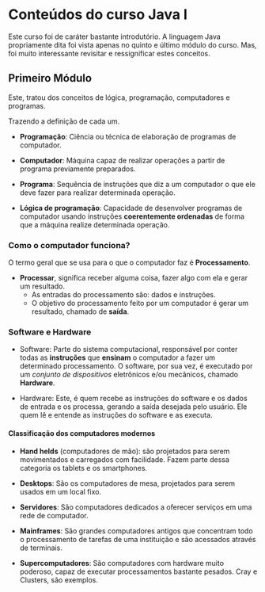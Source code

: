 # Conteúdos do curso Java I

Este curso foi de caráter bastante introdutório. A linguagem Java propriamente dita foi vista apenas no quinto e último módulo do curso.
Mas, foi muito interessante revisitar e ressignificar estes conceitos.

## Primeiro Módulo 
Este, tratou dos conceitos de lógica, programação, computadores e programas.

Trazendo a definição de cada um.

- **Programação**: Ciência ou técnica de elaboração de programas de computador.

- **Computador**: Máquina capaz de realizar operações a partir de programa previamente preparados.

- **Programa**: Sequência de instruções que diz a um computador o que ele deve fazer para realizar determinada operação.

- **Lógica de programação**: Capacidade de desenvolver programas de computador usando instruções **coerentemente ordenadas** de forma que a máquina realize determinada operação.

### Como o computador funciona? 

O termo geral que se usa para o que o computador faz é **Processamento**.
- **Processar**, significa receber alguma coisa, fazer algo com ela e gerar um resultado.
    -  As entradas do processamento são: dados e instruções.
    - O objetivo do processamento feito por um computador é gerar um resultado, chamado de **saída**.

### Software e Hardware

- Software: Parte do sistema computacional, responsável por conter todas as **instruções** que **ensinam** o computador a fazer um determinado processamento.
O software, por sua vez, é executado por um *conjunto de dispositivos* eletrônicos e/ou mecânicos, chamado **Hardware**.

- Hardware: Este, é quem recebe as instruções do software e os dados de entrada e os processa, gerando a saída desejada pelo usuário. Ele quem lê e entende 
as instruções do software e as executa.

#### Classificação dos computadores modernos

- **Hand helds** (computadores de mão): são projetados para serem movimentados e carregados com facilidade. 
Fazem parte dessa categoria os tablets e os smartphones.
- **Desktops**: São os computadores de mesa, projetados para serem usados em um local fixo.

- **Servidores**: São computadores dedicados a oferecer serviços em uma rede de computador.

- **Mainframes**: São grandes computadores antigos que concentram todo o processamento de tarefas de uma instituição e são acessados através de terminais.

- **Supercomputadores**: São computadores com hardware muito poderoso, capaz de executar processamentos bastante pesados. Cray e Clusters, são exemplos.

